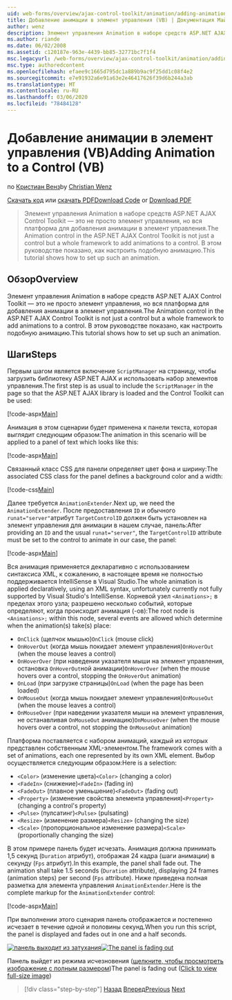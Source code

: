 ```yaml
---
uid: web-forms/overview/ajax-control-toolkit/animation/adding-animation-to-a-control-vb
title: Добавление анимации в элемент управления (VB) | Документация Майкрософт
author: wenz
description: Элемент управления Animation в наборе средств ASP.NET AJAX Control Toolkit — это не просто элемент управления, но вся платформа для добавления анимации в элемент управления. В этом руководстве показано, как...
ms.author: riande
ms.date: 06/02/2008
ms.assetid: c120187e-963e-4439-bb85-32771bc7f1f4
msc.legacyurl: /web-forms/overview/ajax-control-toolkit/animation/adding-animation-to-a-control-vb
msc.type: authoredcontent
ms.openlocfilehash: efaee9c1665d795dc1a889b9ac9f25dd1c08f4e2
ms.sourcegitcommit: e7e91932a6e91a63e2e46417626f39d6b244a3ab
ms.translationtype: MT
ms.contentlocale: ru-RU
ms.lasthandoff: 03/06/2020
ms.locfileid: "78484128"
---
```

# <a name="adding-animation-to-a-control-vb"></a><span data-ttu-id="10dd5-104">Добавление анимации в элемент управления (VB)</span><span class="sxs-lookup"><span data-stu-id="10dd5-104">Adding Animation to a Control (VB)</span></span>

<span data-ttu-id="10dd5-105">по [Кристиан Венз](https://github.com/wenz)</span><span class="sxs-lookup"><span data-stu-id="10dd5-105">by [Christian Wenz](https://github.com/wenz)</span></span>

<span data-ttu-id="10dd5-106">[Скачать код](https://download.microsoft.com/download/f/9/a/f9a26acd-8df4-4484-8a18-199e4598f411/Animation1.vb.zip) или [скачать PDF](https://download.microsoft.com/download/6/7/1/6718d452-ff89-4d3f-a90e-c74ec2d636a3/animation1VB.pdf)</span><span class="sxs-lookup"><span data-stu-id="10dd5-106">[Download Code](https://download.microsoft.com/download/f/9/a/f9a26acd-8df4-4484-8a18-199e4598f411/Animation1.vb.zip) or [Download PDF](https://download.microsoft.com/download/6/7/1/6718d452-ff89-4d3f-a90e-c74ec2d636a3/animation1VB.pdf)</span></span>

> <span data-ttu-id="10dd5-107">Элемент управления Animation в наборе средств ASP.NET AJAX Control Toolkit — это не просто элемент управления, но вся платформа для добавления анимации в элемент управления.</span><span class="sxs-lookup"><span data-stu-id="10dd5-107">The Animation control in the ASP.NET AJAX Control Toolkit is not just a control but a whole framework to add animations to a control.</span></span> <span data-ttu-id="10dd5-108">В этом руководстве показано, как настроить подобную анимацию.</span><span class="sxs-lookup"><span data-stu-id="10dd5-108">This tutorial shows how to set up such an animation.</span></span>

## <a name="overview"></a><span data-ttu-id="10dd5-109">Обзор</span><span class="sxs-lookup"><span data-stu-id="10dd5-109">Overview</span></span>

<span data-ttu-id="10dd5-110">Элемент управления Animation в наборе средств ASP.NET AJAX Control Toolkit — это не просто элемент управления, но вся платформа для добавления анимации в элемент управления.</span><span class="sxs-lookup"><span data-stu-id="10dd5-110">The Animation control in the ASP.NET AJAX Control Toolkit is not just a control but a whole framework to add animations to a control.</span></span> <span data-ttu-id="10dd5-111">В этом руководстве показано, как настроить подобную анимацию.</span><span class="sxs-lookup"><span data-stu-id="10dd5-111">This tutorial shows how to set up such an animation.</span></span>

## <a name="steps"></a><span data-ttu-id="10dd5-112">Шаги</span><span class="sxs-lookup"><span data-stu-id="10dd5-112">Steps</span></span>

<span data-ttu-id="10dd5-113">Первым шагом является включение `ScriptManager` на страницу, чтобы загрузить библиотеку ASP.NET AJAX и использовать набор элементов управления.</span><span class="sxs-lookup"><span data-stu-id="10dd5-113">The first step is as usual to include the `ScriptManager` in the page so that the ASP.NET AJAX library is loaded and the Control Toolkit can be used:</span></span>

[!code-aspx[Main](adding-animation-to-a-control-vb/samples/sample1.aspx)]

<span data-ttu-id="10dd5-114">Анимация в этом сценарии будет применена к панели текста, которая выглядит следующим образом:</span><span class="sxs-lookup"><span data-stu-id="10dd5-114">The animation in this scenario will be applied to a panel of text which looks like this:</span></span>

[!code-aspx[Main](adding-animation-to-a-control-vb/samples/sample2.aspx)]

<span data-ttu-id="10dd5-115">Связанный класс CSS для панели определяет цвет фона и ширину:</span><span class="sxs-lookup"><span data-stu-id="10dd5-115">The associated CSS class for the panel defines a background color and a width:</span></span>

[!code-css[Main](adding-animation-to-a-control-vb/samples/sample3.css)]

<span data-ttu-id="10dd5-116">Далее требуется `AnimationExtender`.</span><span class="sxs-lookup"><span data-stu-id="10dd5-116">Next up, we need the `AnimationExtender`.</span></span> <span data-ttu-id="10dd5-117">После предоставления `ID` и обычного `runat="server"`атрибут `TargetControlID` должен быть установлен на элемент управления для анимации в нашем случае, панель:</span><span class="sxs-lookup"><span data-stu-id="10dd5-117">After providing an `ID` and the usual `runat="server"`, the `TargetControlID` attribute must be set to the control to animate in our case, the panel:</span></span>

[!code-aspx[Main](adding-animation-to-a-control-vb/samples/sample4.aspx)]

<span data-ttu-id="10dd5-118">Вся анимация применяется декларативно с использованием синтаксиса XML, к сожалению, в настоящее время не полностью поддерживается IntelliSense в Visual Studio.</span><span class="sxs-lookup"><span data-stu-id="10dd5-118">The whole animation is applied declaratively, using an XML syntax, unfortunately currently not fully supported by Visual Studio's IntelliSense.</span></span> <span data-ttu-id="10dd5-119">Корневой узел `<Animations>;` в пределах этого узла; разрешено несколько событий, которые определяют, когда происходит анимация (-ов):</span><span class="sxs-lookup"><span data-stu-id="10dd5-119">The root node is `<Animations>;` within this node, several events are allowed which determine when the animation(s) take(s) place:</span></span>

- <span data-ttu-id="10dd5-120">`OnClick` (щелчок мышью)</span><span class="sxs-lookup"><span data-stu-id="10dd5-120">`OnClick` (mouse click)</span></span>
- <span data-ttu-id="10dd5-121">`OnHoverOut` (когда мышь покидает элемент управления)</span><span class="sxs-lookup"><span data-stu-id="10dd5-121">`OnHoverOut` (when the mouse leaves a control)</span></span>
- <span data-ttu-id="10dd5-122">`OnHoverOver` (при наведении указателя мыши на элемент управления, остановка `OnHoverOut`ной анимации)</span><span class="sxs-lookup"><span data-stu-id="10dd5-122">`OnHoverOver` (when the mouse hovers over a control, stopping the `OnHoverOut` animation)</span></span>
- <span data-ttu-id="10dd5-123">`OnLoad` (при загрузке страницы)</span><span class="sxs-lookup"><span data-stu-id="10dd5-123">`OnLoad` (when the page has been loaded)</span></span>
- <span data-ttu-id="10dd5-124">`OnMouseOut` (когда мышь покидает элемент управления)</span><span class="sxs-lookup"><span data-stu-id="10dd5-124">`OnMouseOut` (when the mouse leaves a control)</span></span>
- <span data-ttu-id="10dd5-125">`OnMouseOver` (при наведении указателя мыши на элемент управления, не останавливая `OnMouseOut` анимацию)</span><span class="sxs-lookup"><span data-stu-id="10dd5-125">`OnMouseOver` (when the mouse hovers over a control, not stopping the `OnMouseOut` animation)</span></span>

<span data-ttu-id="10dd5-126">Платформа поставляется с набором анимаций, каждый из которых представлен собственным XML-элементом.</span><span class="sxs-lookup"><span data-stu-id="10dd5-126">The framework comes with a set of animations, each one represented by its own XML element.</span></span> <span data-ttu-id="10dd5-127">Выбор осуществляется следующим образом:</span><span class="sxs-lookup"><span data-stu-id="10dd5-127">Here is a selection:</span></span>

- <span data-ttu-id="10dd5-128">`<Color>` (изменение цвета)</span><span class="sxs-lookup"><span data-stu-id="10dd5-128">`<Color>` (changing a color)</span></span>
- <span data-ttu-id="10dd5-129">`<FadeIn>` (снижение)</span><span class="sxs-lookup"><span data-stu-id="10dd5-129">`<FadeIn>` (fading in)</span></span>
- <span data-ttu-id="10dd5-130">`<FadeOut>` (плавное уменьшение)</span><span class="sxs-lookup"><span data-stu-id="10dd5-130">`<FadeOut>` (fading out)</span></span>
- <span data-ttu-id="10dd5-131">`<Property>` (изменение свойства элемента управления)</span><span class="sxs-lookup"><span data-stu-id="10dd5-131">`<Property>` (changing a control's property)</span></span>
- <span data-ttu-id="10dd5-132">`<Pulse>` (пулсатинг)</span><span class="sxs-lookup"><span data-stu-id="10dd5-132">`<Pulse>` (pulsating)</span></span>
- <span data-ttu-id="10dd5-133">`<Resize>` (изменение размера)</span><span class="sxs-lookup"><span data-stu-id="10dd5-133">`<Resize>` (changing the size)</span></span>
- <span data-ttu-id="10dd5-134">`<Scale>` (пропорциональное изменение размера)</span><span class="sxs-lookup"><span data-stu-id="10dd5-134">`<Scale>` (proportionally changing the size)</span></span>

<span data-ttu-id="10dd5-135">В этом примере панель будет исчезать. Анимация должна принимать 1,5 секунд (`Duration` атрибут), отображая 24 кадра (шаги анимации) в секунду (`Fps` атрибут).</span><span class="sxs-lookup"><span data-stu-id="10dd5-135">In this example, the panel shall fade out. The animation shall take 1.5 seconds (`Duration` attribute), displaying 24 frames (animation steps) per second (`Fps` attribute).</span></span> <span data-ttu-id="10dd5-136">Ниже приведена полная разметка для элемента управления `AnimationExtender`.</span><span class="sxs-lookup"><span data-stu-id="10dd5-136">Here is the complete markup for the `AnimationExtender` control:</span></span>

[!code-aspx[Main](adding-animation-to-a-control-vb/samples/sample5.aspx)]

<span data-ttu-id="10dd5-137">При выполнении этого сценария панель отображается и постепенно исчезает в течение одной и половины секунд.</span><span class="sxs-lookup"><span data-stu-id="10dd5-137">When you run this script, the panel is displayed and fades out in one and a half seconds.</span></span>

<span data-ttu-id="10dd5-138">[![панель выходит из затухания](adding-animation-to-a-control-vb/_static/image2.png)](adding-animation-to-a-control-vb/_static/image1.png)</span><span class="sxs-lookup"><span data-stu-id="10dd5-138">[![The panel is fading out](adding-animation-to-a-control-vb/_static/image2.png)](adding-animation-to-a-control-vb/_static/image1.png)</span></span>

<span data-ttu-id="10dd5-139">Панель выйдет из режима исчезновения ([щелкните, чтобы просмотреть изображение с полным размером](adding-animation-to-a-control-vb/_static/image3.png))</span><span class="sxs-lookup"><span data-stu-id="10dd5-139">The panel is fading out ([Click to view full-size image](adding-animation-to-a-control-vb/_static/image3.png))</span></span>

> [!div class="step-by-step"]
> <span data-ttu-id="10dd5-140">[Назад](dynamically-controlling-updatepanel-animations-cs.md)
> [Вперед](executing-several-animations-at-the-same-time-vb.md)</span><span class="sxs-lookup"><span data-stu-id="10dd5-140">[Previous](dynamically-controlling-updatepanel-animations-cs.md)
[Next](executing-several-animations-at-the-same-time-vb.md)</span></span>
